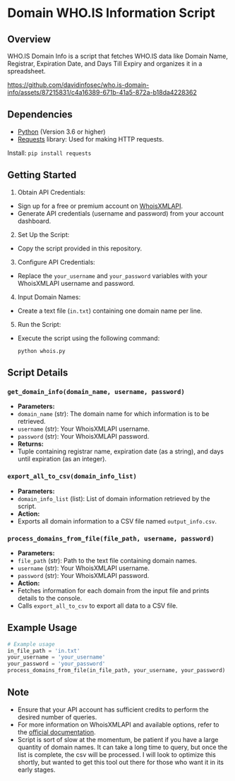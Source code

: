 # Domain WHO.IS Information Script

## Overview
WHO.IS Domain Info is a script that fetches WHO.IS data like Domain Name, Registrar, Expiration Date, and Days Till Expiry and organizes it in a spreadsheet. 


https://github.com/davidinfosec/who.is-domain-info/assets/87215831/c4a16389-671b-41a5-872a-b18da4228362


## Dependencies
- [Python](https://www.python.org/downloads/) (Version 3.6 or higher)
- [Requests](https://docs.python-requests.org/en/latest/) library: Used for making HTTP requests.

Install:
``pip install requests``


## Getting Started
1. Obtain API Credentials:
 - Sign up for a free or premium account on [WhoisXMLAPI](https://www.whoisxmlapi.com/).
 - Generate API credentials (username and password) from your account dashboard.

2. Set Up the Script:
 - Copy the script provided in this repository.

3. Configure API Credentials:
 - Replace the `your_username` and `your_password` variables with your WhoisXMLAPI username and password.

4. Input Domain Names:
 - Create a text file (`in.txt`) containing one domain name per line.

5. Run the Script:
 - Execute the script using the following command:
   ```
   python whois.py
   ```

## Script Details

### `get_domain_info(domain_name, username, password)`
- **Parameters:**
- `domain_name` (str): The domain name for which information is to be retrieved.
- `username` (str): Your WhoisXMLAPI username.
- `password` (str): Your WhoisXMLAPI password.
- **Returns:**
- Tuple containing registrar name, expiration date (as a string), and days until expiration (as an integer).

### `export_all_to_csv(domain_info_list)`
- **Parameters:**
- `domain_info_list` (list): List of domain information retrieved by the script.
- **Action:**
- Exports all domain information to a CSV file named `output_info.csv`.

### `process_domains_from_file(file_path, username, password)`
- **Parameters:**
- `file_path` (str): Path to the text file containing domain names.
- `username` (str): Your WhoisXMLAPI username.
- `password` (str): Your WhoisXMLAPI password.
- **Action:**
- Fetches information for each domain from the input file and prints details to the console.
- Calls `export_all_to_csv` to export all data to a CSV file.

## Example Usage
```python
# Example usage
in_file_path = 'in.txt'
your_username = 'your_username'
your_password = 'your_password'
process_domains_from_file(in_file_path, your_username, your_password)
```

## Note

- Ensure that your API account has sufficient credits to perform the desired number of queries.
- For more information on WhoisXMLAPI and available options, refer to the [official documentation](https://www.whoisxmlapi.com/documentation/whois-api.php).
- Script is sort of slow at the momentum, be patient if you have a large quantity of domain names. It can take a long time to query, but once the list is complete, the csv will be processed. I will look to optimize this shortly, but wanted to get this tool out there for those who want it in its early stages.

